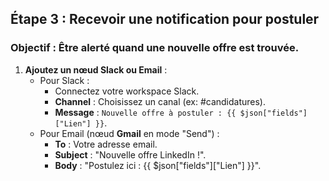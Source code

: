 ## Étape 3 : Recevoir une notification pour postuler
### Objectif : Être alerté quand une nouvelle offre est trouvée.
1. **Ajoutez un nœud Slack ou Email** :
   - Pour Slack :
     - Connectez votre workspace Slack.
     - **Channel** : Choisissez un canal (ex: #candidatures).
     - **Message** : `Nouvelle offre à postuler : {{ $json["fields"]["Lien"] }}`.
   - Pour Email (nœud **Gmail** en mode "Send") :
     - **To** : Votre adresse email.
     - **Subject** : "Nouvelle offre LinkedIn !".
     - **Body** : "Postulez ici : {{ $json["fields"]["Lien"] }}".
